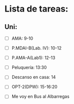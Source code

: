 # Lista de tareas:
## Uni:
- [ ] AMA: 9-10

- [ ] P.MDAI-B(Lab. IV): 10-12

- [ ] P.AMA-A(Lab1): 12-13

- [ ] Peluquería: 13:30

- [ ] Descanso en casa: 14

- [ ] OPT-2(DPW): 15-16:20

- [ ] Me voy en Bus al Albarregas